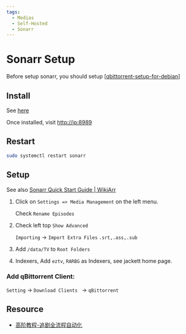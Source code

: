 ```yaml
---
tags:
  - Medias
  - Self-Hosted
  - Sonarr
---
```


# Sonarr Setup

Before setup sonarr, you should setup [[qbittorrent-setup-for-debian]]

## Install

See [here](https://sonarr.tv/#downloads-v3-linux)

Once installed, visit <http://ip:8989>

## Restart

```bash
sudo systemctl restart sonarr
```

## Setup

See also [Sonarr Quick Start Guide | WikiArr](https://wiki.servarr.com/sonarr/quick-start-guide)

1. Click on `Settings => Media Management` on the left menu.

   Check `Rename Episodes`

2. Check left top `Show Advanced`

   `Importing` -> `Import Extra Files` `.srt,.ass,.sub`

3. Add `/data/TV` to `Root Folders`

4. Indexers, Add `eztv`, `RARBG` as Indexers, see jackett home page.

### Add qBittorrent Client:

`Setting` -> `Download Clients ` -> `qBittorrent`

## Resource

- [高阶教程-追剧全流程自动化](https://sleele.com/2020/03/16/高阶教程-追剧全流程自动化/)

[//begin]: # "Autogenerated link references for markdown compatibility"
[qbittorrent-setup-for-debian]: qbittorrent-setup-for-debian.md "qBittorrent setup for Debian"
[//end]: # "Autogenerated link references"